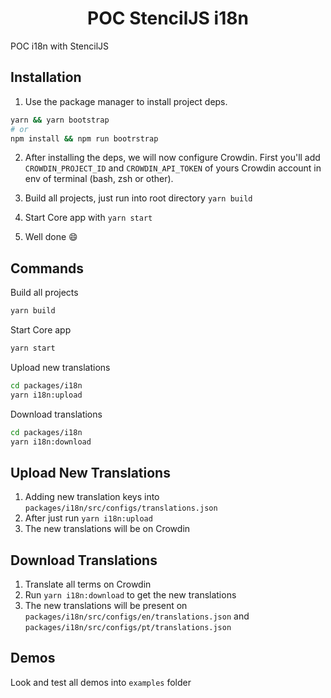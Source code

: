<p align="center">
  <h1 align="center">
    POC StencilJS i18n
  </h1>
</p>

POC i18n with StencilJS

## Installation

1. Use the package manager to install project deps.

```bash
yarn && yarn bootstrap
# or
npm install && npm run bootrstrap
```

2. After installing the deps, we will now configure Crowdin. First you'll add `CROWDIN_PROJECT_ID` and `CROWDIN_API_TOKEN` of yours Crowdin account in env of terminal (bash, zsh or other).

3. Build all projects, just run into root directory `yarn build`

4. Start Core app with `yarn start`

5. Well done 😄

## Commands

Build all projects

```bash
yarn build
```

Start Core app

```bash
yarn start
```

Upload new translations

```bash
cd packages/i18n
yarn i18n:upload
```

Download translations

```bash
cd packages/i18n
yarn i18n:download
```

## Upload New Translations

1. Adding new translation keys into `packages/i18n/src/configs/translations.json`
2. After just run `yarn i18n:upload`
3. The new translations will be on Crowdin

## Download Translations

1. Translate all terms on Crowdin
2. Run `yarn i18n:download` to get the new translations
3. The new translations will be present on `packages/i18n/src/configs/en/translations.json` and `packages/i18n/src/configs/pt/translations.json`

## Demos

Look and test all demos into `examples` folder
